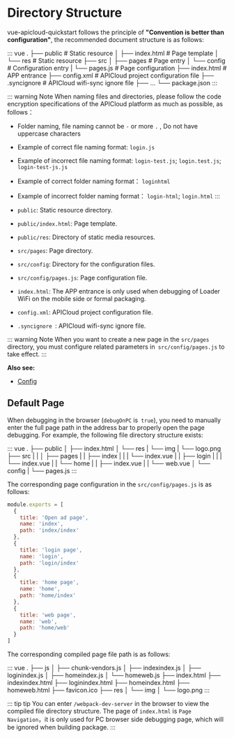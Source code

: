 # Directory Structure

vue-apicloud-quickstart follows the principle of **"Convention is better than configuration"**, the recommended document structure is as follows:

<!-- textlint-disable terminology -->

::: vue
.
├── public                   # Static resource
│   ├── index.html           # Page template
│   └── res                  # Static resource
├── src
│   ├── pages                # Page entry
│   └── config               # Configuration entry
|       └── pages.js         # Page configuration
├── index.html               # APP entrance
├── config.xml               # APICloud project configuration file
├── .syncignore              # APICloud wifi-sync ignore file
├── ...
└── package.json
:::

<!-- textlint-enable -->

::: warning Note
When naming files and directories, please follow the code encryption specifications of the APICloud platform as much as possible, as follows：

- Folder naming, file naming cannot be `-` or more `.` , Do not have uppercase characters
- Example of correct file naming format: `login.js`
- Example of incorrect file naming format: `login-test.js`; `login.test.js`; `login-test-js.js`
- Example of correct folder naming format： `loginhtml`
- Example of incorrect folder naming format： `login-html`; `login.html`
:::

- `public`: Static resource directory.
- `public/index.html`: Page template.
- `public/res`: Directory of static media resources.
- `src/pages`: Page directory.
- `src/config`: Directory for the configuration files.
- `src/config/pages.js`: Page configuration file.
- `index.html`: The APP entrance is only used when debugging of Loader WiFi on the mobile side or formal packaging.
- `config.xml`: APICloud project configuration file.
- `.syncignore `: APICloud wifi-sync ignore file.

::: warning Note
When you want to create a new page in the `src/pages` directory, you must configure related parameters in` src/config/pages.js` to take effect.
:::

**Also see:**

- [Config](../config/README.md)

## Default Page

When debugging in the browser (`debugOnPC` is` true`), you need to manually enter the full page path in the address bar to properly open the page debugging.
For example, the following file directory structure exists:

::: vue
.
├── public
│   ├── index.html
│   └── res
|        └── img
|             └── logo.png
├── src
|   |
│   ├── pages
|   |   ├── index
|   |   |   └── index.vue
|   |   ├── login
|   |   |   └── index.vue
|   |   └── home
|   |       ├── index.vue
|   |       └── web.vue
│   └── config
|       └── pages.js
:::

The corresponding page configuration in the `src/config/pages.js` is as follows:

``` js
module.exports = [
  {
    title: 'Open ad page',
    name: 'index',
    path: 'index/index'
  },
  {
    title: 'login page',
    name: 'login',
    path: 'login/index'
  },
  {
    title: 'home page',
    name: 'home',
    path: 'home/index'
  },
  {
    title: 'web page',
    name: 'web',
    path: 'home/web'
  }
]

```
The corresponding compiled page file path is as follows:

::: vue
.
├── js
│   ├── chunk-vendors.js
│   ├── indexindex.js
│   ├── loginindex.js
│   ├── homeindex.js
│   └── homeweb.js
├── index.html
├── indexindex.html
├── loginindex.html
├── homeindex.html
├── homeweb.html
├── favicon.ico
├── res
│    └── img
│         └── logo.png
:::

::: tip tip
You can enter `/webpack-dev-server` in the browser to view the compiled file directory structure. The page of `index.html` is `Page Navigation`，it is only used for PC browser side debugging page, which will be ignored when building package.
:::



